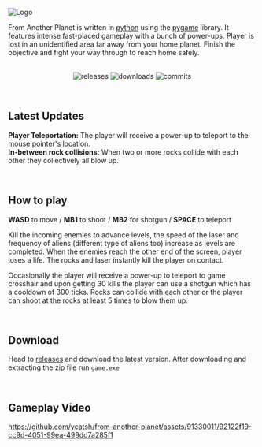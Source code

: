 ![Logo](https://github.com/ycatsh/from-another-planet/assets/91330011/f5638c12-6718-4beb-8e9f-4fb21de5c59e)
<br>

From Another Planet is written in [python](https://www.python.org/) using the [pygame](https://www.pygame.org/news) library. It features intense fast-placed gameplay with a bunch of power-ups. Player is lost in an unidentified area far away from your home planet. Finish the objective and fight your way through to reach home safely.
<br>
<br>

<div align="center">

![releases](https://img.shields.io/github/v/release/ycatsh/from-another-planet?style=for-the-badge)
![downloads](https://img.shields.io/github/downloads/ycatsh/from-another-planet/total?style=for-the-badge)
![commits](https://img.shields.io/github/commits-since/ycatsh/from-another-planet/latest?style=for-the-badge)

</div>

<br>

## Latest Updates
**Player Teleportation:** The player will receive a power-up to teleport to the mouse pointer's location.  
**In-between rock collisions:** When two or more rocks collide with each other they collectively all blow up.

<br>

## How to play 
**WASD** to move / **MB1** to shoot / **MB2** for shotgun / **SPACE** to teleport

Kill the incoming enemies to advance levels, the speed of the laser and frequency of aliens (different type of aliens too) increase as levels are completed. When the enemies reach the other end of the screen, player loses a life. The rocks and laser instantly kill the player on contact.    

Occasionally the player will receive a power-up to teleport to game crosshair and upon getting 30 kills the player can use a shotgun which has a cooldown of 300 ticks. Rocks can collide with each other or the player can shoot at the rocks at least 5 times to blow them up.

<br>

## Download

Head to [releases](https://github.com/ycatsh/from-another-planet/releases) and download the latest version. After downloading and extracting the zip file run `game.exe`   
  
<br>

## Gameplay Video
https://github.com/ycatsh/from-another-planet/assets/91330011/92122f19-cc9d-4051-99ea-499dd7a285f1
